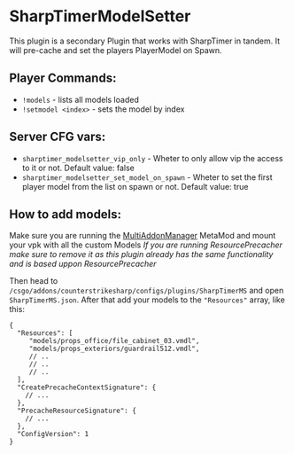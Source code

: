 # SharpTimerModelSetter

This plugin is a secondary Plugin that works with SharpTimer in tandem.
It will pre-cache and set the players PlayerModel on Spawn.

## Player Commands:
* `!models` - lists all models loaded
* `!setmodel <index>` - sets the model by index

## Server CFG vars:
* `sharptimer_modelsetter_vip_only` - Wheter to only allow vip the access to it or not. Default value: false
* `sharptimer_modelsetter_set_model_on_spawn` - Wheter to set the first player model from the list on spawn or not. Default value: true

## How to add models:
Make sure you are running the [MultiAddonManager](https://github.com/Source2ZE/MultiAddonManager) MetaMod and mount your vpk with all the custom Models
*If you are running ResourcePrecacher make sure to remove it as this plugin already has the same functionality and is based uppon ResourcePrecacher*

Then head to `/csgo/addons/counterstrikesharp/configs/plugins/SharpTimerMS` and open `SharpTimerMS.json`.
After that add your models to the `"Resources"` array, like this:

```jsonc
{
  "Resources": [
     "models/props_office/file_cabinet_03.vmdl",
     "models/props_exteriors/guardrail512.vmdl",
     // ..
     // ..
     // ..
  ],
  "CreatePrecacheContextSignature": {
    // ...
  },
  "PrecacheResourceSignature": {
    // ...
  },
  "ConfigVersion": 1
}
```
